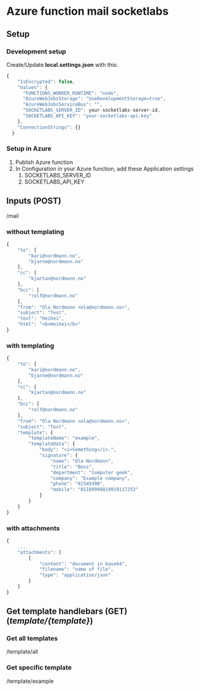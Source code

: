 # Azure function mail socketlabs

## Setup

### Development setup

Create/Update **local.settings.json** with this:
```javascript
{
    "IsEncrypted": false,
    "Values": {
      "FUNCTIONS_WORKER_RUNTIME": "node",
      "AzureWebJobsStorage": "UseDevelopmentStorage=true",
      "AzureWebJobsServiceBus": "",
      "SOCKETLABS_SERVER_ID": your-socketlabs-server-id,
      "SOCKETLABS_API_KEY": "your-socketlabs-api-key"
    },
    "ConnectionStrings": {}
  }
```

### Setup in Azure

1. Publish Azure function
1. In Configuration in your Azure function, add these Application settings
    1. SOCKETLABS_SERVER_ID
    1. SOCKETLABS_API_KEY

## Inputs (POST)

/mail

### without templating

```javascript
{
    "to": [
        "kari@nordmann.no",
        "bjarne@nordmann.no"
    ],
    "cc": [
        "kjartan@nordmann.no"
    ],
    "bcc": [
        "rolf@nordmann.no"
    ],
	"from": "Ola Nordmann <ola@nordmann.no>",
	"subject": "Test",
	"text": "Heihei",
	"html": "<b>Heihei</b>"
}
```

### with templating

```javascript
{
    "to": [
        "kari@nordmann.no",
        "bjarne@nordmann.no"
    ],
    "cc": [
        "kjartan@nordmann.no"
    ],
    "bcc": [
        "rolf@nordmann.no"
    ],
    "from": "Ola Nordmann <ola@nordmann.no>",
    "subject": "Test",
    "template": {
        "templateName": "example",
        "templateData": {
            "body": "<i>Something</i>.",
            "signature": {
                "name": "Ola Nordmann",
                "title": "Boss",
                "department": "Computer geek",
                "company": "Example company",
                "phone": "81549300",
                "mobile": "01189998819919117253"
            }
        }
    }
}
```

### with attachments

```javascript
{
    ...
    "attachments": [
        {
            "content": "document in base64",
            "filename": "name of file",
            "type": "application/json"
        }
    ]
}
```

## Get template handlebars (GET) (*template/{template}*)

### Get all templates
/template/all


### Get specific template
/template/example